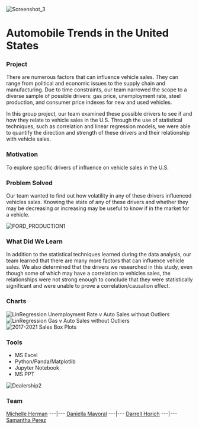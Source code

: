 


![Screenshot_3](https://user-images.githubusercontent.com/82190357/129462837-22a95939-be73-486a-94f2-d89e883e4248.png)

      
#                                               Automobile Trends in the United States 

### Project
There are numerous factors that can influence vehicle sales. They can range from political and economic issues to the supply chain and manufacturing. Due to time constraints, our team narrowed the scope to a diverse sample of possible drivers: gas price, unemployment rate, steel production, and consumer price indexes for new and used vehicles.

In this group project, our team examined these possible drivers to see if and how they relate to vehicle sales in the U.S. Through the use of statistical techniques, such as correlation and linear regression models, we were able to quantify the direction and strength of these drivers and their relationship with vehicle sales.

### Motivation
To explore specific drivers of influence on vehicle sales in the U.S. 


### Problem Solved
Our team wanted to find out how volatility in any of these drivers influenced vehicles sales. Knowing the state of any of these drivers and whether they may be decreasing or increasing may be useful to know if in the market for a vehicle.




![FORD_PRODUCTION1](https://user-images.githubusercontent.com/82190357/129466043-8d780366-1c1c-431d-95fc-60e0d9bcf1ec.jpg)

### What Did We Learn
In addition to the statistical techniques learned during the data analysis, our team learned that there are many more factors that can influence vehicle sales. We also determined that the drivers we researched in this study, even though some of which may have a correlation to vehicles sales, the relationships were not strong enough to conclude that they were statistically significant and were unable to prove a correlation/causation effect. 


### Charts
![LinRegression Unemployment Rate v Auto Sales without Outliers](https://user-images.githubusercontent.com/82190357/129462636-4cdb1af0-eba4-4580-a010-7df81443e681.png)
![LinRegression Gas v Auto Sales without Outliers](https://user-images.githubusercontent.com/82190357/129466146-9163c1e8-a034-4543-9659-fdf6715ed196.png)
![2017-2021 Sales Box Plots](https://user-images.githubusercontent.com/82190357/129466447-394a7fff-305d-40b0-8b97-8ca115e19bfd.png)


### Tools
- MS Excel
- Python/Panda/Matplotlib
- Jupyter Notebook
- MS PPT


![Dealership2](https://user-images.githubusercontent.com/82190357/129466605-cf269606-a27f-444c-9bbd-87744953759c.jpg)



### Team
[Michelle Herman](https://github.com/michelleherman13)
---|---
[Daniella Mayoral](https://github.com/dmayo0317)
---|---
[Darrell Horich](https://github.com/D11eleven)
---|---
[Samantha Perez](https://github.com/Sjenn257)






